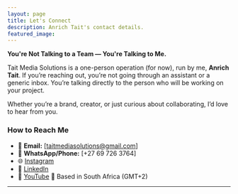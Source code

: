 ```yaml
---
layout: page
title: Let's Connect
description: Anrich Tait's contact details.
featured_image: 
---
```


**You're Not Talking to a Team — You're Talking to Me.**

Tait Media Solutions is a one-person operation (for now), run by me, **Anrich Tait**. If you’re reaching out, you’re not going through an assistant or a generic inbox. You’re talking directly to the person who will be working on your project.

Whether you’re a brand, creator, or just curious about collaborating, I’d love to hear from you.

### How to Reach Me

* 📧 **Email:** \[[taitmediasolutions@gmail.com](mailto:taitmediasolutions@gmail.com)]
* 📱 **WhatsApp/Phone:** \[+27 69 726 3764]
* 🌐 [Instagram](https://www.instagram.com/taitmediasolutions)
* 💼 [LinkedIn](https://www.linkedin.com/company/tait-media-solutions/about/)
* 🎥 [YouTube](https://www.youtube.com/@yourchannel)
📍 Based in South Africa (GMT+2)

---

